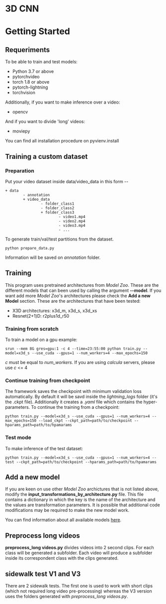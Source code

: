 # 3D CNN

# Getting Started
## Requeriments
To be able to train and test models:
* Python 3.7 or above
* pytorchvideo
* torch 1.8 or above
* pytorch-lightning
* torchvision

Additionally, if you want to make inference over a video:
* opencv

And if you want to divide 'long' videos:
* moviepy

You can find all installation procedure on pyvienv.install

## Training a custom dataset
### Preparation
Put your video dataset inside data/video_data in this form --

```
+ data
        - annotation
        + video_data
                - folder_class1
                - folder_class2
                + folder_class3
                        - video1.mp4
                        - video2.mp4
                        - video3.mp4
                        - ...        
```

To generate train/val/test partitions from the dataset.

```
python prepare_data.py
```
Information will be saved on *annotation* folder.

## Training
This program uses pretrained architectures from *Model Zoo*. These are the different models that can been used by calling the argument **--model**. If you want add more *Model Zoo*'s architectures please check the **Add a new Model** section. These are the architectures that have been tested:
* X3D architectures: x3d_m, x3d_s, x3d_xs
* Resnet(2+1)D: r2plus1d_r50

### Training from scratch
To train a model on a gpu example:

```
srun --mem 8G gres=gpu:1 -c 4 --time=23:55:00 python train.py --model=x3d_s --use_cuda --gpus=1 --num_workers=4 --max_epochs=150
```
*c* must be equal to *num_workers*. If you are using *calcula* servers, please use *c* <= 4

### Continue training from checkpoint
The framework saves the checkpoint with minimum validation loss automatically. By default it will be savd inside the *lightning_logs* folder (it's the .ckpt file). Additionally it creates a *.yaml* file which contains the hyper-parameters. To continue the training from a checkpoint:

```
python train.py --model=x3d_s --use_cuda --gpus=1 --num_workers=4 --max_epochs=150 --load_ckpt --ckpt_path=path/to/checkpoint --hparams_path=path/to/hpamarams
```

### Test mode
To make inference of the test dataset:
```
python train.py --model=x3d_s --use_cuda --gpus=1 --num_workers=4 --test --ckpt_path=path/to/checkpoint --hparams_path=path/to/hpamarams
```

## Add a new model
If you are keen on use other *Model Zoo* archictures that is not listed above, modify the **input_transformations_by_architecture.py** file. This file contains a dictionary in which the key is the name of the architecture and the values are transformation parameters. It is possible that additional code modifications may be required to make the new model work.

You can find information about all available models [here](https://pytorchvideo.readthedocs.io/en/latest/model_zoo.html).

## Preprocess long videos
**preprocess_long videos.py** divides videos into 2 second clips. For each class will be generated a subfolder. Each video will produce a subfolder inside its correspondent class with the clips generated.

## sidewalk test V1 and V3
There are 2 sidewalk tests. The first one is used to work with short clips (which not required long video pre-processing) whereas the V3 version uses the folders generated with *preprocess_long videos.py*.
